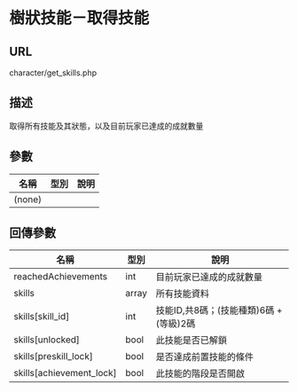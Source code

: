 # 樹狀技能－取得技能

## URL

character\/get\_skills.php

## 描述

取得所有技能及其狀態，以及目前玩家已達成的成就數量

## 參數

| 名稱 | 型別 | 說明 |
| --- | --- | --- |
| \(none\) |  |  |

## 回傳參數

| 名稱 | 型別 | 說明 |
| --- | --- | --- |
|reachedAchievements|int|目前玩家已達成的成就數量|
| skills | array | 所有技能資料 |
|skills[skill_id]|int|技能ID,共8碼；(技能種類)6碼 + (等級)2碼|
|skills[unlocked]|bool|此技能是否已解鎖|
|skills[preskill_lock]|bool|是否達成前置技能的條件|
|skills[achievement_lock]|bool|此技能的階段是否開啟|


